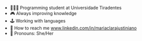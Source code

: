 - 👩🏽‍💻 Programming student at Universidade Tiradentes
- 🎮 Always improving knowledge
- 🕹 Working with languages 
- 📍 How to reach me www.linkedin.com/in/mariaclarajustiniano
- 🔖 Pronouns: She/Her
